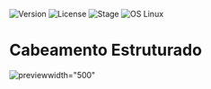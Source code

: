 ![Version](https://img.shields.io/badge/ambec-1.0.0-blue.svg)
![License](https://img.shields.io/dub/l/vibe-d.svg)
![Stage](https://img.shields.io/badge/release-Stable-blue.svg)
![OS Linux](https://img.shields.io/badge/Supported%20OS-Linux-yellow.svg)

# Cabeamento Estruturado
![preview](https://seteltecnologia.com.br/wp-content/uploads/2016/02/FUNDO-BANNER-1.jpg)width="500"
